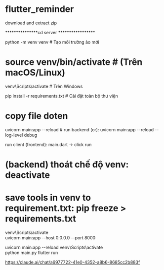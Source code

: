 # flutter_reminder

download and extract zip 

***************cd server *****************

python -m venv venv              # Tạo môi trường ảo mới

# source venv/bin/activate         # (Trên macOS/Linux)
venv\Scripts\activate            # Trên Windows

pip install -r requirements.txt  # Cài đặt toàn bộ thư viện

# copy file doten

uvicorn main:app --reload        # run backend
(or):  uvicorn main:app --reload --log-level debug

run client (frontend):  main.dart -> click run

# (backend) thoát chế độ venv:  deactivate
# save tools in venv to requirement.txt: pip freeze > requirements.txt

venv\Scripts\activate  
uvicorn main:app --host 0.0.0.0 --port 8000

uvicorn main:app --reload 
venv\Scripts\activate  
python main.py
flutter run

https://claude.ai/chat/a6977722-41e0-4352-a8b6-8685cc2b883f

